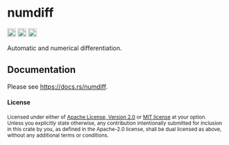 # numdiff

[<img alt="github" src="https://img.shields.io/badge/github-tamaskis/numdiff-8da0cb?style=for-the-badge&labelColor=555555&logo=github" height="20">](https://github.com/tamaskis/numdiff)
[<img alt="crates.io" src="https://img.shields.io/crates/v/numdiff.svg?style=for-the-badge&color=fc8d62&logo=rust" height="20">](https://crates.io/crates/numdiff)
[<img alt="docs.rs" src="https://img.shields.io/badge/docs.rs-numdiff-66c2a5?style=for-the-badge&labelColor=555555&logo=docs.rs" height="20">](https://docs.rs/numdiff)

Automatic and numerical differentiation.

## Documentation

Please see https://docs.rs/numdiff.

#### License

<sup>
Licensed under either of <a href="LICENSE-APACHE">Apache License, Version 2.0</a> or 
<a href="LICENSE-MIT">MIT license</a> at your option.
</sup>

<br>

<sub>
Unless you explicitly state otherwise, any contribution intentionally submitted for inclusion in
this crate by you, as defined in the Apache-2.0 license, shall be dual licensed as above, without
any additional terms or conditions.
</sub>